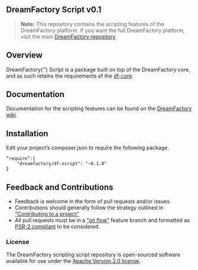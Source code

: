 ## DreamFactory Script v0.1

> **Note:** This repository contains the scripting features of the DreamFactory platform. If you want the full DreamFactory platform, visit the main [DreamFactory repository](https://github.com/dreamfactorysoftware/dreamfactory).

## Overview

DreamFactory(™) Script is a package built on top of the DreamFactory core, and as such retains the requirements of the [df-core](https://github.com/dreamfactorysoftware/df-core). 

## Documentation

Documentation for the scripting features can be found on the [DreamFactory wiki](http://wiki.dreamfactory.com/DreamFactory/Features/Scripting).

## Installation

Edit your project’s composer.json to require the following package.

	“require”:{
		"dreamfactory/df-script": "~0.1.0"
	}

## Feedback and Contributions

* Feedback is welcome in the form of pull requests and/or issues.
* Contributions should generally follow the strategy outlined in ["Contributing to a project"](https://help.github.com/articles/fork-a-repo#contributing-to-a-project)
* All pull requests must be in a ["git flow"](https://github.com/nvie/gitflow) feature branch and formatted as [PSR-2 compliant](http://www.php-fig.org/psr/psr-2/) to be considered.

### License

The DreamFactory scripting script repository is open-sourced software available for use under the [Apache Version 2.0 license](http://www.apache.org/licenses/LICENSE-2.0).
